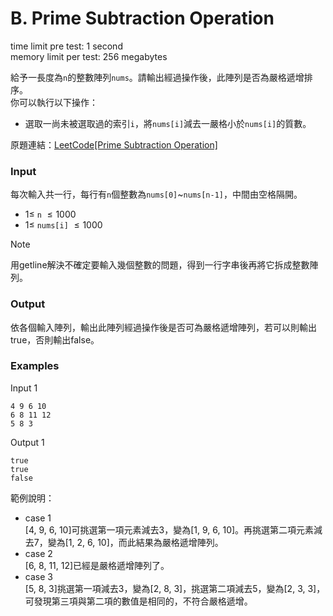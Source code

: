 # B. Prime Subtraction Operation
time limit pre test: 1 second  
memory limit per test: 256 megabytes  

給予一長度為`n`的整數陣列`nums`。請輸出經過操作後，此陣列是否為嚴格遞增排序。  
你可以執行以下操作：
- 選取一尚未被選取過的索引`i`，將`nums[i]`減去一嚴格小於`nums[i]`的質數。

原題連結：[LeetCode[Prime Subtraction Operation]](https://leetcode.com/problems/prime-subtraction-operation/)

### Input
每次輸入共一行，每行有`n`個整數為`nums[0]`~`nums[n-1]`，中間由空格隔開。
- $1 \le$ `n` $\le 1000$
- $1 \le$ `nums[i]` $\le 1000$

> [!NOTE]  
> 用getline解決不確定要輸入幾個整數的問題，得到一行字串後再將它拆成整數陣列。

### Output
依各個輸入陣列，輸出此陣列經過操作後是否可為嚴格遞增陣列，若可以則輸出true，否則輸出false。

### Examples
Input 1
```plain
4 9 6 10
6 8 11 12
5 8 3
```

Output 1
```plain
true
true
false
```

範例說明：  
- case 1  
    \[4, 9, 6, 10\]可挑選第一項元素減去3，變為\[1, 9, 6, 10\]。再挑選第二項元素減去7，變為\[1, 2, 6, 10\]，而此結果為嚴格遞增陣列。
- case 2  
    \[6, 8, 11, 12\]已經是嚴格遞增陣列了。
- case 3  
    \[5, 8, 3\]挑選第一項減去3，變為\[2, 8, 3\]，挑選第二項減去5，變為\[2, 3, 3\]，可發現第三項與第二項的數值是相同的，不符合嚴格遞增。

